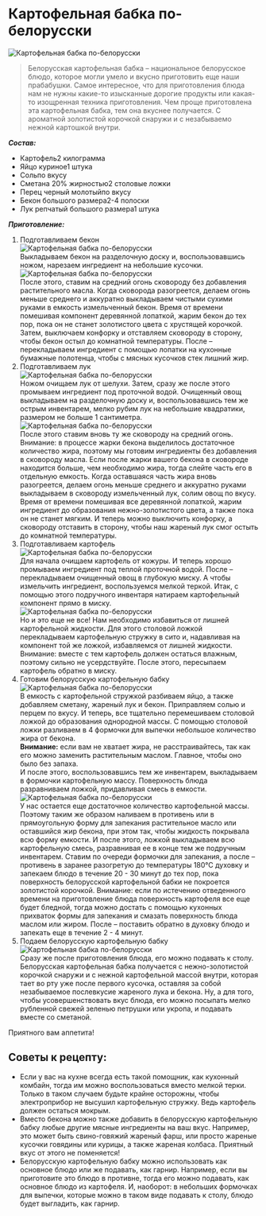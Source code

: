 # Картофельная бабка по-белорусски
![Картофельная бабка по-белорусски](/images/Kulinar/Second/babka_po_belarusski-1.jpg 'Картофельная бабка по-белорусски')

> Белорусская картофельная бабка – национальное белорусское блюдо, которое могли умело и вкусно приготовить еще наши прабабушки. Самое интересное, что для приготовления блюда нам не нужны какие-то изысканные дорогие продукты или какая-то изощренная техника приготовления. Чем проще приготовлена эта картофельная бабка, тем она вкуснее получается. С ароматной золотистой корочкой снаружи и с незабываемо нежной картошкой внутри.

***Состав:***

- Картофель2 килограмма
- Яйцо куриное1 штука
- Сольпо вкусу
- Сметана 20% жирностью2 столовые ложки
- Перец черный молотыйпо вкусу
- Бекон большого размера2-4 полоски
- Лук репчатый большого размера1 штука

***Приготовление:***

1. Подготавливаем бекон  
![Картофельная бабка по-белорусски](/images/Kulinar/Second/babka_po_belarusski-2.jpg 'Картофельная бабка по-белорусски')  
Выкладываем бекон на разделочную доску и, воспользовавшись ножом, нарезаем ингредиент на небольшие кусочки.  
![Картофельная бабка по-белорусски](/images/Kulinar/Second/babka_po_belarusski-3.jpg 'Картофельная бабка по-белорусски')  
После этого, ставим на средний огонь сковороду без добавления растительного масла. Когда сковорода разогреется, делаем огонь меньше среднего и аккуратно выкладываем чистыми сухими руками в емкость измельченный бекон. Время от времени помешивая компонент деревянной лопаткой, жарим бекон до тех пор, пока он не станет золотистого цвета с хрустящей корочкой. Затем, выключаем конфорку и отставляем сковороду в сторону, чтобы бекон остыл до комнатной температуры. После – перекладываем ингредиент с помощью лопатки на кухонные бумажные полотенца, чтобы с мясных кусочков стек лишний жир.
2. Подготавливаем лук  
![Картофельная бабка по-белорусски](/images/Kulinar/Second/babka_po_belarusski-4.jpg 'Картофельная бабка по-белорусски')  
 Ножом очищаем лук от шелухи. Затем, сразу же после этого промываем ингредиент под проточной водой. Очищенный овощ выкладываем на разделочную доску и, воспользовавшись тем же острым инвентарем, мелко рубим лук на небольшие квадратики, размером не больше 1 сантиметра.  
![Картофельная бабка по-белорусски](/images/Kulinar/Second/babka_po_belarusski-5.jpg 'Картофельная бабка по-белорусски')  
После этого ставим вновь ту же сковороду на средний огонь. Внимание: в процессе жарки бекона выделилось достаточное количество жира, поэтому мы готовим ингредиенты без добавления в сковороду масла. Если после жарки вашего бекона в сковороде находится больше, чем необходимо жира, тогда слейте часть его в отдельную емкость. Когда оставшаяся часть жира вновь разогреется, делаем огонь меньше среднего и аккуратно руками выкладываем в сковороду измельченный лук, солим овощ по вкусу. Время от времени помешивая все деревянной лопаткой, жарим ингредиент до образования нежно-золотистого цвета, а также пока он не станет мягким. И теперь можно выключить конфорку, а сковороду отставить в сторону, чтобы наш жареный лук смог остыть до комнатной температуры.
3. Подготавливаем картофель  
![Картофельная бабка по-белорусски](/images/Kulinar/Second/babka_po_belarusski-6.jpg 'Картофельная бабка по-белорусски')  
Для начала очищаем картофель от кожуры. И теперь хорошо промываем ингредиент под теплой проточной водой. После – перекладываем очищенный овощ в глубокую миску. А чтобы измельчить ингредиент, воспользуемся мелкой теркой. Итак, с помощью этого подручного инвентаря натираем картофельный компонент прямо в миску.  
![Картофельная бабка по-белорусски](/images/Kulinar/Second/babka_po_belarusski-7.jpg 'Картофельная бабка по-белорусски')  
Но и это еще не все! Нам необходимо избавиться от лишней картофельной жидкости. Для этого столовой ложкой перекладываем картофельную стружку в сито и, надавливая на компонент той же ложкой, избавляемся от лишней жидкости. Внимание: вместе с тем картофель должен остаться влажным, поэтому сильно не усердствуйте. После этого, пересыпаем картофель обратно в миску.
4. Готовим белорусскую картофельную бабку  
![Картофельная бабка по-белорусски](/images/Kulinar/Second/babka_po_belarusski-8.jpg 'Картофельная бабка по-белорусски')  
В емкость с картофельной стружкой разбиваем яйцо, а также добавляем сметану, жареный лук и бекон. Приправляем солью и перцем по вкусу. И теперь, все тщательно перемешиваем столовой ложкой до образования однородной массы. С помощью столовой ложки разливаем в 4 формочки для выпечки небольшое количество жира от бекона.  
**Внимание:** если вам не хватает жира, не расстраивайтесь, так как его можно заменить растительным маслом. Главное, чтобы оно было без запаха.  
И после этого, воспользовавшись тем же инвентарем, выкладываем в формочки картофельную массу. Поверхность блюда разравниваем ложкой, придавливая смесь в емкости.  
![Картофельная бабка по-белорусски](/images/Kulinar/Second/babka_po_belarusski-9.jpg 'Картофельная бабка по-белорусски')  
У нас остается еще достаточное количество картофельной массы. Поэтому таким же образом наливаем в противень или в прямоугольную форму для запекания растительное масло или оставшийся жир бекона, при этом так, чтобы жидкость покрывала всю форму емкости. И после этого, ложкой выкладываем всю картофельную смесь, разравнивая ее в конце тем же подручным инвентарем. Ставим по очереди формочки для запекания, а после – противень в заранее разогретую до температуры 180°С духовку и запекаем блюдо в течение 20 - 30 минут до тех пор, пока поверхность белорусской картофельной бабки не покроется золотистой корочкой. Внимание: если по истечению отведенного времени на приготовление блюда поверхность картофеля все еще будет бледной, тогда можно достать с помощью кухонных прихваток формы для запекания и смазать поверхность блюда маслом или жиром. После – поставить обратно в духовку блюдо и запекать еще в течение 2 - 4 минут.
5. Подаем белорусскую картофельную бабку  
![Картофельная бабка по-белорусски](/images/Kulinar/Second/babka_po_belarusski-1.jpg 'Картофельная бабка по-белорусски')  
Сразу же после приготовления блюда, его можно подавать к столу. Белорусская картофельная бабка получается с нежно-золотистой корочкой снаружи и с нежной картофельной массой внутри, которая тает во рту уже после первого кусочка, оставляя за собой незабываемое послевкусие жареного лука и бекона. Ну, а для того, чтобы усовершенствовать вкус блюда, его можно посыпать мелко рубленной свежей зеленью петрушки или укропа, и подавать вместе со сметаной.

Приятного вам аппетита!

## Советы к рецепту:

- Если у вас на кухне всегда есть такой помощник, как кухонный комбайн, тогда им можно воспользоваться вместо мелкой терки. Только в таком случаем будьте крайне осторожны, чтобы электроприбор не высушил картофельную стружку. Ведь картофель должен остаться мокрым.
- Вместо бекона можно также добавить в белорусскую картофельную бабку любые другие мясные ингредиенты на ваш вкус. Например, это может быть свино-говяжий жареный фарш, или просто жареные кусочки говядины или курицы, а также жареная колбаса. Приятный вкус от этого не поменяется!
- Белорусскую картофельную бабку можно использовать как основное блюдо или же подавать, как гарнир. Например, если вы приготовите это блюдо в противне, тогда его можно подавать, как основное блюдо из картофеля. И, наоборот: в небольших формочках для выпечки, которые можно в таком виде подавать к столу, блюдо будет выгладить, как гарнир.

